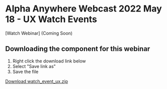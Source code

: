 # Alpha Anywhere Webcast 2022 May 18 - UX Watch Events

[Watch Webinar] (Coming Soon)


## Downloading the component for this webinar

1. Right click the download link below
2. Select "Save link as"
3. Save the file

[Download watch_event_ux.zip](https://github.com/alphaanywhere/Alpha-Anywhere-Webinars/raw/master/2022%2005%2018/watch_event_ux.zip)
